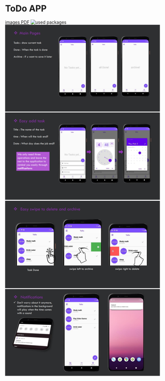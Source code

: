 <body>
  <h1>ToDo APP</h1>
  <a href="https://github.com/NourNabil2/ToDo-APP/blob/ef02c8fb110c006955a3ce9ecddfdeba36e207b8/ToDo.pdf">images PDF</a>
  <img src="https://github.com/NourNabil2/ToDo-APP.git\image app\1.png" alt="used packages">
  <img src="https://github.com/NourNabil2/ToDo-APP/blob/ef02c8fb110c006955a3ce9ecddfdeba36e207b8/image app/2.png" alt="Main Pages">
  <img src="https://github.com/NourNabil2/ToDo-APP/blob/ef02c8fb110c006955a3ce9ecddfdeba36e207b8/image app/3.png" alt="Easy add task">
  <img src="https://github.com/NourNabil2/ToDo-APP/blob/ef02c8fb110c006955a3ce9ecddfdeba36e207b8/image app/4.png" alt="Easy swipe to delete and archive">
  <img src="https://github.com/NourNabil2/ToDo-APP/blob/ef02c8fb110c006955a3ce9ecddfdeba36e207b8/image app/5.png" alt="Notifications">
</body>
<body>

